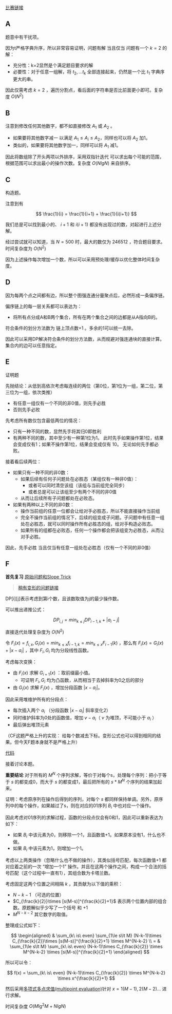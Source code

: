 [比赛链接](https://atcoder.jp/contests/arc163/tasks)

## A

题意中有干扰项。

因为t严格字典升序，所以非常容易证明，问题有解 当且仅当 问题有一个 $k=2$ 的解：

* 充分性：k=2显然是个满足题目要求的解
* 必要性：对于任意一组解，将 $t_2,...t_k$ 全部连接起来，仍然是一个比 $t_1$ 字典序更大的串。

因此仅需考虑 $k=2$ ，遍历分割点，看后面的字符串是否比前面更小即可。复杂度 $O(N^2)$ 

## B

注意到修改任何其他数字，都不如直接修改 $A_1$ 或 $A_2$ 。

* 如果要将其他数字减一 以满足 $A_1\le A_i\le A_2$，同样也可以将 $A_2$ 加1。
* 类似的，如果要将其他数字加一，同样可以将 $A_1$ 减1。

因此将数组除了开头两项以外排序，采用双指针迭代 可以求出每个可能的范围，根据范围可以求出最小的操作次数。复杂度 $O(NlgN)$ 来自排序。

## C

构造题。

注意到有 

$$
\frac{1}{i} = \frac{1}{i+1} + \frac{1}{i(i+1)}
$$

我们总是可以找到最小的、 $i+1$ 和 $i(i+1)$ 都没有出现过的数，对起进行上述分解。

经过尝试就可以知道，当 $N=500$ 时，最大的数仅为 246512 ，符合题目要求。时间复杂度为 $O(N^2)$ 

因为上述操作每次增加一个数，所以可以采用预处理/缓存以优化整体时间复杂度。

## D

因为每两个点之间都有边，所以整个图强连通分量聚点后，必然形成一条偏序链。

偏序链上的每一层关系都可以表达为：

* 将所有点分成A和B两个集合，所有在两个集合之间的边都是从A指向B的。

符合条件的划分方法数为 链上顶点数+1 。多余的1可以统一去除。

因此可以采用DP解决符合条件的划分方法数，从而规避对强连通块的直接计算。集合内的边可以任意指定。

## E

证明题

先抛结论：从低到高依次考虑每连续的两位（第0位，第1位为一组，第二位，第三位为一组，依次类推）

* 有任意一组仅有一个不同的非0值，则先手必胜
* 否则先手必败

先考虑所有数仅包含最低两位的情况：

* 只有一种不同的数，显然先手将其归0即胜利
* 有两种不同的数，其中至少有一种第1位为1。 此时先手如果操作第1位，结果会变成仅有1；如果不操作第1位，结果会变成仅有 10。 无论如何先手都必败。

接着看后续两位：

* 如果只有一种不同的非0数：
    * 如果后续有任何子问题处在必胜态（某组仅有一种非0值）：
        * 或者可以同时清空该组（该组与当前组完全同步）
        * 或者总是可以让该组至少有两个不同的非0值
    * 从而让后续所有子问题都处在必败态。
* 如果有两种以上不同的非0数：
    * 操作当前组的任意一位都会让给对手必胜态，所以不能直接操作当前组
    * 完全不操作当前组的情况下，后续的组变成子问题。子问题中有任意一组处在必胜态，就可以同时操作所有必胜态的组，给对手构造必败态。
    * 如果所有的组都在必败态，任何一个操作都会把该组变为必胜态，从而让对手必胜。

因此，先手必胜 当且仅当有任意一组处在必胜态（仅有一个不同的非0值）

## F

**首先复习** [原始问题和Slope Trick](https://zhuanlan.zhihu.com/p/389740015)

> [稍有变形的问题链接](https://codeforces.com/contest/713/problem/C)

DP[i][j]表示考虑到第i个数，且该数取值为j的最少操作数。

可以推出递推公式：

$$
DP_{i,j} = min_{k\le j}DP_{i-1,k} + |a_i-j|
$$

直接迭代处理复杂度为 $O(N^2)$ 

令 $F_i(x) = f_{i,x}, G_i(x) = min_{k\le x}f_{i-1,k} = min_{k\le x}F_{i-1}(k)$ ，那么有 $F_i(x)=G_i(x) + |x-a_i|$ ，其中 $F_i,G_i$ 均为分段线性函数。

考虑每次变换：

* 由 $F_i(x)$ 求解 $G_{i+1}(x)$ ：取前缀最小值。
    * 可证明 $F_i,G_i$ 均为凸函数，从而相当于去掉斜率为0之后的部分
* 由 $G_i(x)$ 求解 $F_i(x)$ ，增加分段函数 $|x-a_i|$。

因此采用堆维护所有的分段点：

* 每次插入两个 $a_i$ （分段函数 $|x-a_i|$ 斜率变化2）
* 同时维护斜率为0处的函数值，增加 $v-a_i$（ $v$ 为堆顶，不可能小于 $a_i$ ）
* 最后弹出堆顶元素

（CF这题严格上升的实现： 给每个数减去下标。变形公式也可以得到相同的结果。但今天F题本身就不是严格上升）

[代码](https://codeforces.com/contest/713/submission/211849330)

接着讨论本题。

**重要结论** 对于所有的 $M^N$ 个序列求解，等价于对每个s，处理每个序列：把小于等于 $s$ 的都变成0，而大于 $s$ 的都变成1，最后把所有的 $s*M^N$ 个序列的结果加起来。

证明：考虑原序列在操作后得到的序列，对每个 $s$ 都同样保持单调。另外，原序列中的每个操作，如果越过了s，则在对应的01序列 $B_i$ 中也对应一个操作。

因此考虑对01序列的求解过程，函数的分段点仅会有0和1，因此可以重新表达为如下：

* 如果 $B_i$ 中该元素为0，则移除一个1，且函数值+1。如果原本没有1，什么也不做。
* 如果 $B_i$ 中该元素为1，则增加一个1。

考虑以上两类操作（忽略什么也不做的操作），其类似括号匹配，每次函数值+1 都对应着之前的一次 “增加一个1” 操作。并且在这两个操作之间，构成一个合法的括号匹配（这个过程中一直有1），其组合数为卡塔兰数。

考虑固定这两个位置之间相隔 $k$ ，其贡献为以下值的乘积：

* $N-k-1$ （可选的位置）
* $C_{\frac{k}{2}}\times [s(M-s)]^{\frac{k}{2}+1}$ 表示两个位置内部的组合数。原题解似乎少写了一个括号 和 +1
* $M^{N-k-2}$ 其它数字的取值。

整理成公式如下：

$$
\begin{aligned}
& \sum_{k\ is\ even} \sum_{1\le s\lt M} (N-k-1)\times C_{\frac{k}{2}}\times [s(M-s)]^{\frac{k}{2}+1} \times M^{N-k-2} \\
= & \sum_{1\le s\lt M} \sum_{k\ is\ even} (N-k-1)\times C_{\frac{k}{2}} \times M^{N-k-2} \times [s(M-s)]^{\frac{k}{2}+1}
\end{aligned}
$$

所以可以令：

$$
f(x) = \sum_{k\ is\ even} (N-k-1)\times C_{\frac{k}{2}} \times M^{N-k-2} \times x^{\frac{k}{2}+1}
$$

然后采用[多项式多点求值(multipoint evaluation)](https://oiwiki.com/math/poly/multipoint-eval-interpolation/)针对 $x={1(M-1), 2(M-2)...}$ 进行求解。

时间复杂度 $O(M\lg^2M + NlgN)$ 